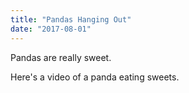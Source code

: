 ```yaml
---
title: "Pandas Hanging Out"
date: "2017-08-01"
---
```


Pandas are really sweet.

Here's a video of a panda eating sweets.
